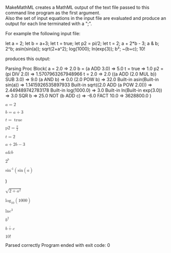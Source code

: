 MakeMathML creates a MathML output of the text file passed to this command line program as the first argument.  
Also the set of input equations in the input file are evaluated and produce an output for each line terminated with a ";".

For example the following input file:

let a = 2; let b = a+3;
let t = true;
let p2 = pi/2;
let t = 2;
a + 2*b - 3;
a & b;
2^b;
asin(sin(a));
sqrt(2+a^2);
log(1000);
ln(exp(3));
b²;
~(b+c);
10!

produces this output:

Parsing
Proc 
Block(
  a = 2.0  => 2.0
  b = (a ADD 3.0)  => 5.0
  t = true  => 1.0
  p2 = (pi DIV 2.0)  => 1.5707963267948966
  t = 2.0  => 2.0
  ((a ADD (2.0 MUL b)) SUB 3.0)  => 9.0
  (a AND b)  => 0.0
  (2.0 POW b)  => 32.0
  Built-in asin(Built-in sin(a))  => 1.1415926535897933
  Built-in sqrt((2.0 ADD (a POW 2.0)))  => 2.449489742783178
  Built-in log(1000.0)  => 3.0
  Built-in ln(Built-in exp(3.0))  => 3.0
  SQR b  => 25.0
  NOT (b ADD c)  => -6.0
  FACT 10.0  => 3628800.0
)

<!DOCTYPE html>
<html>
<body>
<p><math>
<mrow>
<mi>a</mi>
<mo>=</mo>
<mn>2</mn>
</mrow>
</math></p>

<p><math>
<mrow>
<mi>b</mi>
<mo>=</mo>
<mi>a</mi>
<mo>+</mo>
<mn>3</mn>
</mrow>
</math></p>

<p><math>
<mrow>
<mi>t</mi>
<mo>=</mo>
<mo>true</mo>
</mrow>
</math></p>

<p><math>
<mrow>
<mi>p2</mi>
<mo>=</mo>
<mfrac>
<mi>&pi;</mi>
<mn>2</mn>
</mfrac>
</mrow>
</math></p>

<p><math>
<mrow>
<mi>t</mi>
<mo>=</mo>
<mn>2</mn>
</mrow>
</math></p>

<p><math>
<mrow>
<mi>a</mi>
<mo>+</mo>
<mn>2</mn>
<mo>&InvisibleTimes;</mo>
<mi>b</mi>
<mo>&minus;</mo>
<mn>3</mn>
</mrow>
</math></p>

<p><math>
<mrow>
<mi>a</mi>
<mo>&amp;</mo>
<mi>b</mi>
</mrow>
</math></p>

<p><math>
<mrow>
<msup>
<mn>2</mn>
<mi>b</mi>
</msup>
</mrow>
</math></p>

<p><math>
<mrow>
<msup>
<mi>sin</mi>
<mn>-1</mn>
</msup>
<mo>(</mo>
<mi>sin</mi>
<mo>(</mo>
<mi>a</mi>
<mo>)</mo>

<mo>)</mo>

</mrow>
</math></p>

<p><math>
<mrow>
<msqrt>
<mn>2</mn>
<mo>+</mo>
<msup>
<mi>a</mi>
<mn>2</mn>
</msup>
</msqrt>
</mrow>
</math></p>

<p><math>
<mrow>
<msub>
<mi>log</mi>
<mn>10</mn>
</msub>
<mo>(</mo>
<mn>1000</mn>
<mo>)</mo>

</mrow>
</math></p>

<p><math>
<mrow>
<mi>ln</mi>
<mfenced>
<mrow><msup>
<mi>e</mi>
<mn>3</mn>
</msup>
</mrow></mfenced>
</mrow>
</math></p>

<p><math>
<mrow>
<msup>
<mi>b</mi>
<mn>2</mn>
</msup>
</mrow>
</math></p>

<p><math>
<mrow>
<mover>
<mrow>
<mi>b</mi>
<mo>+</mo>
<mi>c</mi>
</mrow>
<mo>&OverBar;</mo>
</mover>
</mrow>
</math></p>

<p><math>
<mrow>
<mn>10</mn>
<mo>!</mo>
</mrow>
</math></p>

</html>
</body>

Parsed correctly
Program ended with exit code: 0
